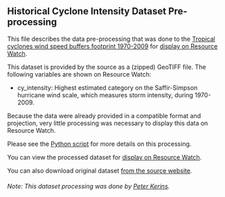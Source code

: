 ## Historical Cyclone Intensity Dataset Pre-processing
This file describes the data pre-processing that was done to the [Tropical cyclones wind speed buffers footprint 1970-2009](https://preview.grid.unep.ch/index.php?preview=data&events=cyclones&evcat=4&lang=eng) for [display on Resource Watch](https://resourcewatch.org/data/explore/).

This dataset is provided by the source as a (zipped) GeoTIFF file. The following variables are shown on Resource Watch:
- cy_intensity: Highest estimated category on the Saffir-Simpson hurricane wind scale, which measures storm intensity, during 1970-2009.

Because the data were already provided in a compatible format and projection, very little processing was necessary to display this data on Resource Watch.

Please see the [Python script](https://github.com/resource-watch/data-pre-processing/blob/master/ocn_005_historical_cyclone_intensity/ocn_005_historical_cyclone_intensity_processing.py) for more details on this processing.

You can view the processed dataset for [display on Resource Watch](https://resourcewatch.org/data/explore/).

You can also download original dataset [from the source website](https://preview.grid.unep.ch/index.php?preview=data&events=cyclones&evcat=4&lang=eng).

###### Note: This dataset processing was done by [Peter Kerins](https://www.wri.org/profile/peter-kerins).